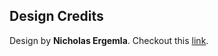 ## Design Credits

Design by **Nicholas Ergemla**. Checkout this [link](https://dribbble.com/shots/15165960-Spotify-Redesign).
